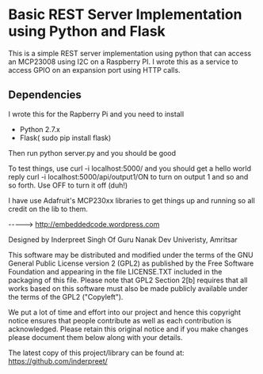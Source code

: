 Basic REST Server Implementation using Python and Flask
=======================================================
This is a simple REST server implementation using python that can access an MCP23008 using I2C on a Raspberry PI. I wrote this as a service to access GPIO on an expansion port using HTTP calls. 

## Dependencies
I wrote this for the Rapberry Pi and you need to install
* Python 2.7.x
* Flask( sudo pip install flask)

Then run python server.py and you should be good

To test things, use
curl -i localhost:5000/ and you should get a hello world reply
curl -i localhost:5000/api/output1/ON to turn on output 1 and so and so forth. Use OFF to turn it off (duh!)

I have use Adafruit's MCP230xx libraries to get things up and running so all credit on the lib to them.

-----> http://embeddedcode.wordpress.com

Designed by Inderpreet Singh Of Guru Nanak Dev Univeristy, Amritsar

This software may be distributed and modified under the terms of the GNU
General Public License version 2 (GPL2) as published by the Free Software
Foundation and appearing in the file LICENSE.TXT included in the packaging of
this file. Please note that GPL2 Section 2[b] requires that all works based
on this software must also be made publicly available under the terms of
the GPL2 ("Copyleft").

We put a lot of time and effort into our project and hence this copyright 
notice ensures that people contribute as well as each contribution is 
acknowledged. Please retain this original notice and if you make changes
please document them below along with your details.

The latest copy of this project/library can be found at: 
https://github.com/inderpreet/
